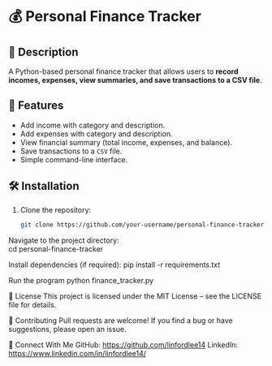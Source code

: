 # 💰 Personal Finance Tracker

## 📌 Description
A Python-based personal finance tracker that allows users to **record incomes, expenses, view summaries, and save transactions to a CSV file**.

## 🚀 Features
- Add income with category and description.
- Add expenses with category and description.
- View financial summary (total income, expenses, and balance).
- Save transactions to a `CSV` file.
- Simple command-line interface.

## 🛠️ Installation
1. Clone the repository:
   ```sh
   git clone https://github.com/your-username/personal-finance-tracker.git

Navigate to the project directory:   
cd personal-finance-tracker

Install dependencies (if required):
pip install -r requirements.txt

Run the program
python finance_tracker.py

📄 License
This project is licensed under the MIT License – see the LICENSE file for details.

🤝 Contributing
Pull requests are welcome! If you find a bug or have suggestions, please open an issue.

📢 Connect With Me
GitHub: https://github.com/linfordlee14
LinkedIn: https://www.linkedin.com/in/linfordlee14/


